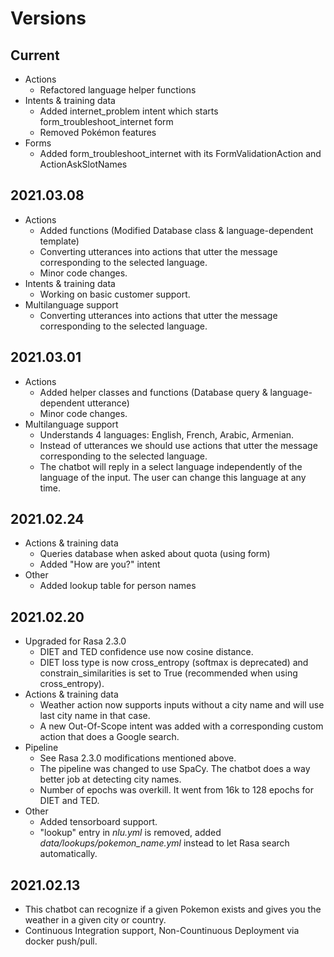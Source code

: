 # Versions

## Current

* Actions
  * Refactored language helper functions
* Intents & training data
  * Added internet_problem intent which starts form_troubleshoot_internet form
  * Removed Pokémon features
* Forms
  * Added form_troubleshoot_internet with its FormValidationAction and ActionAskSlotNames

## 2021.03.08

* Actions
  * Added functions (Modified Database class & language-dependent template)
  * Converting utterances into actions that utter the message corresponding to the selected language.
  * Minor code changes.
* Intents & training data
  * Working on basic customer support.
* Multilanguage support
  * Converting utterances into actions that utter the message corresponding to the selected language.

## 2021.03.01

* Actions
  * Added helper classes and functions (Database query & language-dependent utterance)
  * Minor code changes.
* Multilanguage support
  * Understands 4 languages: English, French, Arabic, Armenian.
  * Instead of utterances we should use actions that utter the message corresponding to the selected language.
  * The chatbot will reply in a select language independently of the language of the input. The user can change this language at any time.

## 2021.02.24

* Actions & training data
  * Queries database when asked about quota (using form)
  * Added "How are you?" intent
* Other
  * Added lookup table for person names

## 2021.02.20

* Upgraded for Rasa 2.3.0
  * DIET and TED confidence use now cosine distance.
  * DIET loss type is now cross_entropy (softmax is deprecated) and constrain_similarities is set to True (recommended when using cross_entropy).
* Actions & training data
  * Weather action now supports inputs without a city name and will use last city name in that case.
  * A new Out-Of-Scope intent was added with a corresponding custom action that does a Google search.
* Pipeline
  * See Rasa 2.3.0 modifications mentioned above.
  * The pipeline was changed to use SpaCy. The chatbot does a way better job at detecting city names.
  * Number of epochs was overkill. It went from 16k to 128 epochs for DIET and TED.
* Other
  * Added tensorboard support.
  * "lookup" entry in _nlu.yml_ is removed, added _data/lookups/pokemon_name.yml_ instead to let Rasa search automatically.

## 2021.02.13

* This chatbot can recognize if a given Pokemon exists and gives you the weather in a given city or country.
* Continuous Integration support, Non-Countinuous Deployment via docker push/pull.
